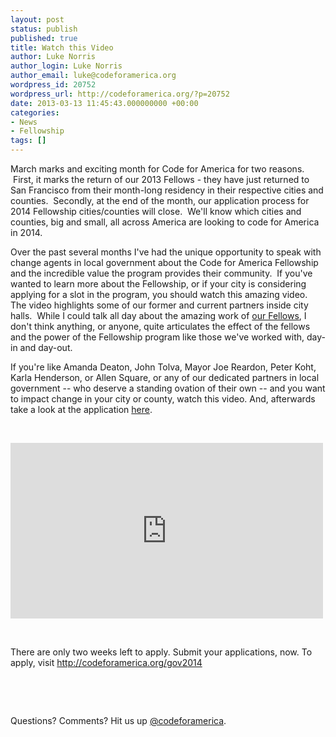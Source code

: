 ```yaml
---
layout: post
status: publish
published: true
title: Watch this Video
author: Luke Norris
author_login: Luke Norris
author_email: luke@codeforamerica.org
wordpress_id: 20752
wordpress_url: http://codeforamerica.org/?p=20752
date: 2013-03-13 11:45:43.000000000 +00:00
categories:
- News
- Fellowship
tags: []
---
```

March marks and exciting month for Code for America for two reasons.  First, it marks the return of our 2013 Fellows - they have just returned to San Francisco from their month-long residency in their respective cities and counties.  Secondly, at the end of the month, our application process for 2014 Fellowship cities/counties will close.  We'll know which cities and counties, big and small, all across America are looking to code for America in 2014.

Over the past several months I've had the unique opportunity to speak with change agents in local government about the Code for America Fellowship and the incredible value the program provides their community.  If you've wanted to learn more about the Fellowship, or if your city is considering applying for a slot in the program, you should watch this amazing video. The video highlights some of our former and current partners inside city halls.  While I could talk all day about the amazing work of <a href="http://codeforamerica.org/fellows" target="_blank">our Fellows</a>, I don't think anything, or anyone, quite articulates the effect of the fellows and the power of the Fellowship program like those we've worked with, day-in and day-out.

If you're like Amanda Deaton, John Tolva, Mayor Joe Reardon, Peter Koht, Karla Henderson, or Allen Square, or any of our dedicated partners in local government -- who deserve a standing ovation of their own -- and you want to impact change in your city or county, watch this video. And, afterwards take a look at the application <a href="http://codeforamerica.org/gov2014" target="_blank">here</a>.

&nbsp;

<iframe src="http://player.vimeo.com/video/60125263" frameborder="0" width="500" height="281"></iframe>

&nbsp;

There are only two weeks left to apply.
Submit your applications, now.
To apply, visit <a href="http://codeforamerica.org/gov2014" target="_blank">http://codeforamerica.org/gov2014</a>

&nbsp;

&nbsp;

Questions? Comments? Hit us up <a href="http://twitter.com/codeforamerica" target="_blank">@codeforamerica</a>.
